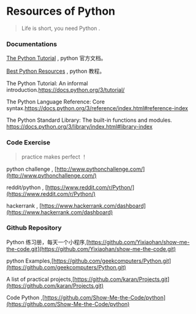 
# Resources of Python

> Life is short, you need Python .   
 
### Documentations
 
[The Python Tutorial](https://docs.python.org/3.7/tutorial/) , python 官方文档。    

[Best Python Resources](http://www.fullstackpython.com/best-python-resources.html) , python 教程。    

The Python Tutorial: An informal introduction.<https://docs.python.org/3/tutorial/>

The Python Language Reference: Core syntax.<https://docs.python.org/3/reference/index.html#reference-index>  

The Python Standard Library: The built-in functions and modules. <https://docs.python.org/3/library/index.html#library-index>  

### Code Exercise

> practice makes perfect ！  
 
python challenge , [http://www.pythonchallenge.com/](http://www.pythonchallenge.com/)   

reddit/python , [https://www.reddit.com/r/Python/](https://www.reddit.com/r/Python/)   

hackerrank , [https://www.hackerrank.com/dashboard](https://www.hackerrank.com/dashboard)  

### Github Repository

Python 练习册，每天一个小程序,[https://github.com/Yixiaohan/show-me-the-code.git](https://github.com/Yixiaohan/show-me-the-code.git)   

python Examples,[https://github.com/geekcomputers/Python.git](https://github.com/geekcomputers/Python.git)   

A list of practical projects,[https://github.com/karan/Projects.git](https://github.com/karan/Projects.git)   

Code Python  ,[https://github.com/Show-Me-the-Code/python](https://github.com/Show-Me-the-Code/python)

